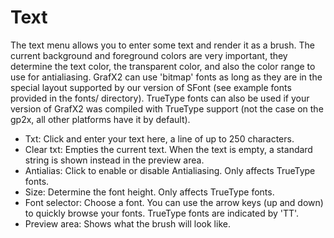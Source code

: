 # Text #
The text menu allows you to enter some text and render it as a brush. The current background and foreground colors are very important, they determine the text color, the transparent color, and also the color range to use for antialiasing. GrafX2 can use 'bitmap' fonts as long as they are in the special layout supported by our version of SFont (see example fonts provided in the fonts/ directory). TrueType fonts can also be used if your version of GrafX2 was compiled with TrueType support (not the case on the gp2x, all other platforms have it by default).
  * Txt: Click and enter your text here, a line of up to 250 characters.
  * Clear txt: Empties the current text. When the text is empty, a standard string is shown instead in the preview area.
  * Antialias: Click to enable or disable Antialiasing. Only affects TrueType fonts.
  * Size: Determine the font height. Only affects TrueType fonts.
  * Font selector: Choose a font. You can use the arrow keys (up and down) to quickly browse your fonts. TrueType fonts are indicated by 'TT'.
  * Preview area: Shows what the brush will look like.